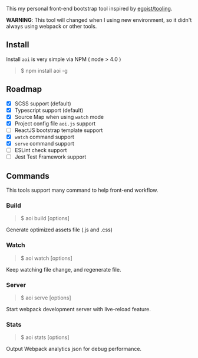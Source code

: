 
This my personal front-end bootstrap tool inspired by [egoist/tooling](https://github.com/egoist/tooling/).

**WARNING**: This tool will changed when I using new environment, so it didn't always using webpack or other tools.

## Install

Install `aoi` is very simple via NPM ( node > 4.0 )

> $ npm install aoi -g

## Roadmap

- [x] SCSS support (default)
- [x] Typescript support (default)
- [x] Source Map when using `watch` mode
- [x] Project config file `aoi.js` support
- [ ] ReactJS bootstrap template support
- [x] `watch` command support
- [x] `serve` command support
- [ ] ESLint check support
- [ ] Jest Test Framework support

## Commands

This tools support many command to help front-end workflow.

### Build

> $ aoi build [options]

Generate optimized assets file (.js and .css)

### Watch

> $ aoi watch [options]

Keep watching file change, and regenerate file.

### Server

> $ aoi serve [options]

Start webpack development server with live-reload feature.

### Stats

> $ aoi stats [options]

Output Webpack analytics json for debug performance.
